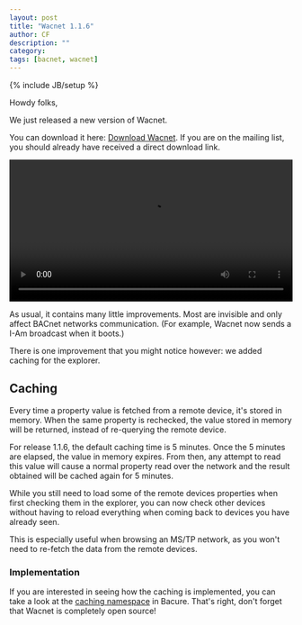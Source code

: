 ```yaml
---
layout: post
title: "Wacnet 1.1.6"
author: CF
description: ""
category: 
tags: [bacnet, wacnet]
---
```

{% include JB/setup %}

Howdy folks,

We just released a new version of Wacnet.

You can download it here:
[Download Wacnet](https://hvac.io/docs/wacnet). If you are on the
mailing list, you should already have received a direct download link.


<video autoplay='autoplay' class='well' controls='true' loop='true' width='100%'><source src='/videos/wacnet-1.1.0.webm' type='video/webm'><source src='/videos/wacnet-1.1.0.ogv' type='video/ogg'><source src='/videos/wacnet-1.1.0.mp4' type='video/mp4'>Your browser doesn't let you see the video... fear not! To see the BACnet Explorer video, click <a href='/videos/wacnet-1.1.0.webm'>here</a>.</video>


As usual, it contains many little improvements. Most are invisible and
only affect BACnet networks communication. (For example, Wacnet now
sends a I-Am broadcast when it boots.)

There is one improvement that you might notice however: we added
caching for the explorer.

## Caching

Every time a property value is fetched from a remote device, it's
stored in memory. When the same property is rechecked, the value
stored in memory will be returned, instead of re-querying the remote
device.

For release 1.1.6, the default caching time is 5 minutes. Once the 5
minutes are elapsed, the value in memory expires. From then, any
attempt to read this value will cause a normal property read over the
network and the result obtained will be cached again for 5 minutes.

While you still need to load some of the remote devices properties
when first checking them in the explorer, you can now check other
devices without having to reload everything when coming back to
devices you have already seen.

This is especially useful when browsing an MS/TP network, as you won't
need to re-fetch the data from the remote devices.


### Implementation

If you are interested in seeing how the caching is implemented, you
can take a look at the
[caching namespace](https://github.com/Frozenlock/bacure/blob/master/src/bacure/read_properties_cached.clj)
in Bacure. That's right, don't forget that Wacnet is completely open
source!

